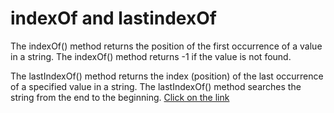 # indexOf and lastindexOf
The indexOf() method returns the position of the first occurrence of a value in a string. The indexOf() method returns -1 if the value is not found.

The lastIndexOf() method returns the index (position) of the last occurrence of a specified value in a string. The lastIndexOf() method searches the string from the end to the beginning.
[Click on the link](../js/43.indexof%20and%20lastindexof.js)
